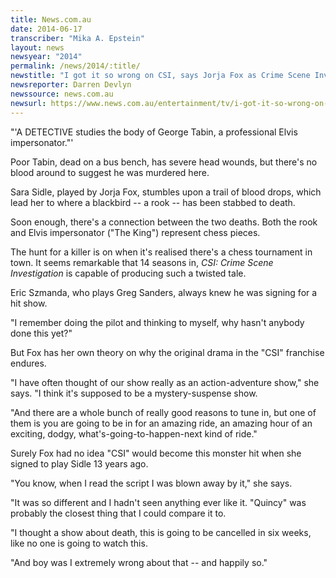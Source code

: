 ```yaml
---
title: News.com.au
date: 2014-06-17
transcriber: "Mika A. Epstein"
layout: news
newsyear: "2014"
permalink: /news/2014/:title/
newstitle: "I got it so wrong on CSI, says Jorja Fox as Crime Scene Investigation celebrates 14 seasons"
newsreporter: Darren Devlyn
newssource: news.com.au
newsurl: https://www.news.com.au/entertainment/tv/i-got-it-so-wrong-on-csi-says-jorja-fox-as-crime-scene-investigation-celebrates-14-seasons/story-e6frfmyi-1226957088333
---
```


"'A DETECTIVE studies the body of George Tabin, a professional Elvis impersonator."'

Poor Tabin, dead on a bus bench, has severe head wounds, but there's no blood around to suggest he was murdered here.

Sara Sidle, played by Jorja Fox, stumbles upon a trail of blood drops, which lead her to where a blackbird -- a rook -- has been stabbed to death.

Soon enough, there's a connection between the two deaths. Both the rook and Elvis impersonator ("The King") represent chess pieces.

The hunt for a killer is on when it's realised there's a chess tournament in town.
It seems remarkable that 14 seasons in, *CSI: Crime Scene Investigation* is capable of producing such a twisted tale.

Eric Szmanda, who plays Greg Sanders, always knew he was signing for a hit show.

"I remember doing the pilot and thinking to myself, why hasn't anybody done this yet?"

But Fox has her own theory on why the original drama in the "CSI" franchise endures.

"I have often thought of our show really as an action-adventure show," she says.
"I think it's supposed to be a mystery-suspense show.

"And there are a whole bunch of really good reasons to tune in, but one of them is you are going to be in for an amazing ride, an amazing hour of an exciting, dodgy, what's-going-to-happen-next kind of ride."

Surely Fox had no idea "CSI" would become this monster hit when she signed to play Sidle 13 years ago.

"You know, when I read the script I was blown away by it," she says.

"It was so different and I hadn't seen anything ever like it. "Quincy" was probably the closest thing that I could compare it to.

"I thought a show about death, this is going to be cancelled in six weeks, like no one is going to watch this.

"And boy was I extremely wrong about that -- and happily so."
